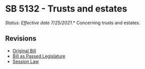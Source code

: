 # SB 5132 - Trusts and estates
*Status: Effective date 7/25/2021*.*
Concerning trusts and estates.

## Revisions
* [Original Bill](1/)
* [Bill as Passed Legislature](1/)
* [Session Law](1/)